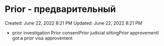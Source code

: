 # Prior - предварительный

Created: June 22, 2022 8:21 PM
Updated: June 22, 2022 8:21 PM

- prior investigation Prior consentPrior judicial sittingPrior approvementI got a prior visa approvement
